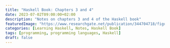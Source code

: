 ```yaml
---
title: "Haskell Book: Chapters 3 and 4"
date: 2023-07-02T09:00:00+02:00
description: "Notes on chapters 3 and 4 of the Haskell book"
featuredImage: "https://www.researchgate.net/publication/344704718/figure/fig1/AS:947446209327104@1602900187484/Martin-Loef-type-theory.png"
categories: [Learning Haskell, Notes, Haskell Book]
tags: [programming, programming languages, Haskell]
draft: false
---
```


